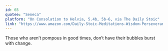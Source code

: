 ```yaml
---
id: 65
quotee: "Seneca"
platform: "On Consolation to Helvia, 5.4b, 5b-6, via The Daily Stoic"
link: "https://www.amazon.com/Daily-Stoic-Meditations-Wisdom-Perseverance/dp/0735211736?tag=ryanholnet-20"
---
```


Those who aren’t pompous in good times, don’t have their bubbles burst with change.
